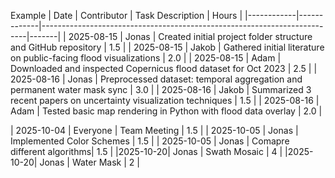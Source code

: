 Example
| Date       | Contributor | Task Description                                                        | Hours |
|------------|-------------|--------------------------------------------------------------------------|-------|
| 2025-08-15 | Jonas       | Created initial project folder structure and GitHub repository           | 1.5   |
| 2025-08-15 | Jakob       | Gathered initial literature on public-facing flood visualizations        | 2.0   |
| 2025-08-15 | Adam        | Downloaded and inspected Copernicus flood dataset for Oct 2023           | 2.5   |
| 2025-08-16 | Jonas       | Preprocessed dataset: temporal aggregation and permanent water mask sync | 3.0   |
| 2025-08-16 | Jakob       | Summarized 3 recent papers on uncertainty visualization techniques       | 1.5   |
| 2025-08-16 | Adam        | Tested basic map rendering in Python with flood data overlay             | 2.0   |

| 2025-10-04 | Everyone        | Team Meeting             | 1.5   |
| 2025-10-05 | Jonas | Implemented Color Schemes | 1.5 | 
| 2025-10-05 | Jonas | Comapre different algorithms| 1.5 | 
|2025-10-20| Jonas | Swath Mosaic | 4 |
|2025-10-20| Jonas | Water Mask | 2 |

